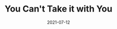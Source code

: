 ---
title: You Can't Take it with You
parent: Sleep Debtor
description: Acyrlic and paint marker on wood
date: 2021-07-12
tags: [ 'painting', 'bugs', 'sleep debtor', 'bottles' ]
layout: layouts/artPage.njk
permalink: "art/{{ parent | slug }}/{{ title | slug }}/"
imageName: 188498.jpg
hasImage: True
public: True
---